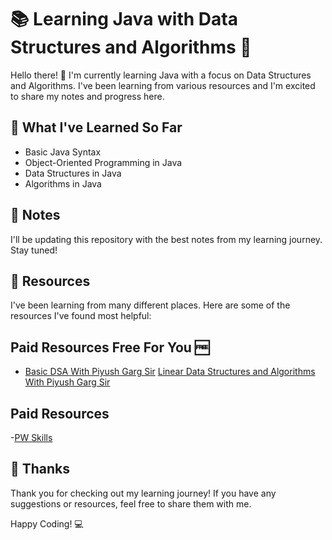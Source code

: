 # 📚 Learning Java with Data Structures and Algorithms 🚀

Hello there! 👋 I'm currently learning Java with a focus on Data Structures and Algorithms. I've been learning from various resources and I'm excited to share my notes and progress here.

## 📖 What I've Learned So Far

- Basic Java Syntax
- Object-Oriented Programming in Java
- Data Structures in Java
- Algorithms in Java

## 📝 Notes

I'll be updating this repository with the best notes from my learning journey. Stay tuned!

## 📌 Resources

I've been learning from many different places. Here are some of the resources I've found most helpful:
## Paid Resources Free For You 🆓
- [Basic DSA With Piyush Garg Sir](https://codedamn.com/learn/data-structures-algorithms/fundamentals/basics-of-binary-and-decimal-number-system.CyHvNZ2fwePuQFZCsshpU)
[Linear Data Structures and Algorithms With Piyush Garg Sir](https://codedamn.com/learn/linear-data-structures?coupon=FREE100)
<!-- - [Non-Linear Data Structures and Algorithms With Piyush Garg Sir](https://codedamn.com/learn/non-linear-data-structures?coupon=FREE100)
- [Algorithms With Piyush Garg Sir](https://codedamn.com/learn/mastering-algorithms?coupon=FREE100) -->

## Paid Resources
-[PW Skills](https://www.pwskills.com/)

## 🙏 Thanks

Thank you for checking out my learning journey! If you have any suggestions or resources, feel free to share them with me.

Happy Coding! 💻